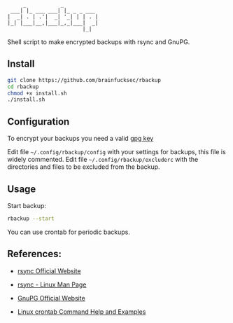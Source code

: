 ```
     _           _
 ___| |_ ___ ___| |_ _ _ ___
|  _| . | .'|  _| '_| | | . |
|_| |___|__,|___|_,_|___|  _|
                        |_|

```

Shell script to make encrypted backups with rsync and GnuPG.

## Install
```bash
git clone https://github.com/brainfucksec/rbackup
cd rbackup
chmod +x install.sh
./install.sh
```

## Configuration
To encrypt your backups you need a valid [gpg key](https://www.gnupg.org/gph/en/manual/c14.html#AEN25)

Edit file `~/.config/rbackup/config` with your settings for backups, this file is widely commented.
Edit file `~/.config/rbackup/excluderc` with the directories and files to be excluded from the backup.

## Usage
Start backup:
```bash
rbackup --start
```

You can use crontab for periodic backups.

## References:

* [rsync Official Website](https://rsync.samba.org/)

* [rsync - Linux Man Page](https://linux.die.net/man/1/rsync)

* [GnuPG Official Website](https://gnupg.org/)

* [Linux crontab Command Help and Examples](https://www.computerhope.com/unix/ucrontab.htm)
